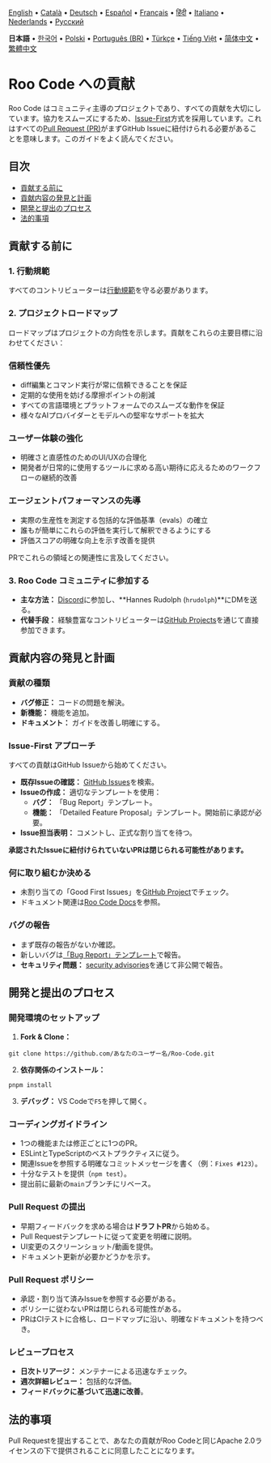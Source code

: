 [English](../../CONTRIBUTING.md) • [Català](../ca/CONTRIBUTING.md) • [Deutsch](../de/CONTRIBUTING.md) • [Español](../es/CONTRIBUTING.md) • [Français](../fr/CONTRIBUTING.md) • [हिंदी](../hi/CONTRIBUTING.md) • [Italiano](../it/CONTRIBUTING.md) • [Nederlands](../nl/CONTRIBUTING.md) • [Русский](../ru/CONTRIBUTING.md)

<b>日本語</b> • [한국어](../ko/CONTRIBUTING.md) • [Polski](../pl/CONTRIBUTING.md) • [Português (BR)](../pt-BR/CONTRIBUTING.md) • [Türkçe](../tr/CONTRIBUTING.md) • [Tiếng Việt](../vi/CONTRIBUTING.md) • [简体中文](../zh-CN/CONTRIBUTING.md) • [繁體中文](../zh-TW/CONTRIBUTING.md)

# Roo Code への貢献

Roo Code はコミュニティ主導のプロジェクトであり、すべての貢献を大切にしています。協力をスムーズにするため、[Issue-First](#issue-first-アプローチ)方式を採用しています。これはすべての[Pull Request (PR)](#pull-request-の提出)がまずGitHub Issueに紐付けられる必要があることを意味します。このガイドをよく読んでください。

## 目次

- [貢献する前に](#貢献する前に)
- [貢献内容の発見と計画](#貢献内容の発見と計画)
- [開発と提出のプロセス](#開発と提出のプロセス)
- [法的事項](#法的事項)

## 貢献する前に

### 1. 行動規範

すべてのコントリビューターは[行動規範](./CODE_OF_CONDUCT.md)を守る必要があります。

### 2. プロジェクトロードマップ

ロードマップはプロジェクトの方向性を示します。貢献をこれらの主要目標に沿わせてください：

### 信頼性優先

- diff編集とコマンド実行が常に信頼できることを保証
- 定期的な使用を妨げる摩擦ポイントの削減
- すべての言語環境とプラットフォームでのスムーズな動作を保証
- 様々なAIプロバイダーとモデルへの堅牢なサポートを拡大

### ユーザー体験の強化

- 明確さと直感性のためのUI/UXの合理化
- 開発者が日常的に使用するツールに求める高い期待に応えるためのワークフローの継続的改善

### エージェントパフォーマンスの先導

- 実際の生産性を測定する包括的な評価基準（evals）の確立
- 誰もが簡単にこれらの評価を実行して解釈できるようにする
- 評価スコアの明確な向上を示す改善を提供

PRでこれらの領域との関連性に言及してください。

### 3. Roo Code コミュニティに参加する

- **主な方法：** [Discord](https://discord.gg/roocode)に参加し、**Hannes Rudolph (`hrudolph`)**にDMを送る。
- **代替手段：** 経験豊富なコントリビューターは[GitHub Projects](https://github.com/orgs/RooCodeInc/projects/1)を通じて直接参加できます。

## 貢献内容の発見と計画

### 貢献の種類

- **バグ修正：** コードの問題を解決。
- **新機能：** 機能を追加。
- **ドキュメント：** ガイドを改善し明確にする。

### Issue-First アプローチ

すべての貢献はGitHub Issueから始めてください。

- **既存Issueの確認：** [GitHub Issues](https://github.com/RooCodeInc/Roo-Code/issues)を検索。
- **Issueの作成：** 適切なテンプレートを使用：
    - **バグ：** 「Bug Report」テンプレート。
    - **機能：** 「Detailed Feature Proposal」テンプレート。開始前に承認が必要。
- **Issue担当表明：** コメントし、正式な割り当てを待つ。

**承認されたIssueに紐付けられていないPRは閉じられる可能性があります。**

### 何に取り組むか決める

- 未割り当ての「Good First Issues」を[GitHub Project](https://github.com/orgs/RooCodeInc/projects/1)でチェック。
- ドキュメント関連は[Roo Code Docs](https://github.com/RooCodeInc/Roo-Code-Docs)を参照。

### バグの報告

- まず既存の報告がないか確認。
- 新しいバグは[「Bug Report」テンプレート](https://github.com/RooCodeInc/Roo-Code/issues/new/choose)で報告。
- **セキュリティ問題：** [security advisories](https://github.com/RooCodeInc/Roo-Code/security/advisories/new)を通じて非公開で報告。

## 開発と提出のプロセス

### 開発環境のセットアップ

1. **Fork & Clone：**

```
git clone https://github.com/あなたのユーザー名/Roo-Code.git
```

2. **依存関係のインストール：**

```
pnpm install
```

3. **デバッグ：** VS Codeで`F5`を押して開く。

### コーディングガイドライン

- 1つの機能または修正ごとに1つのPR。
- ESLintとTypeScriptのベストプラクティスに従う。
- 関連Issueを参照する明確なコミットメッセージを書く（例：`Fixes #123`）。
- 十分なテストを提供（`npm test`）。
- 提出前に最新の`main`ブランチにリベース。

### Pull Request の提出

- 早期フィードバックを求める場合は**ドラフトPR**から始める。
- Pull Requestテンプレートに従って変更を明確に説明。
- UI変更のスクリーンショット/動画を提供。
- ドキュメント更新が必要かどうかを示す。

### Pull Request ポリシー

- 承認・割り当て済みIssueを参照する必要がある。
- ポリシーに従わないPRは閉じられる可能性がある。
- PRはCIテストに合格し、ロードマップに沿い、明確なドキュメントを持つべき。

### レビュープロセス

- **日次トリアージ：** メンテナーによる迅速なチェック。
- **週次詳細レビュー：** 包括的な評価。
- **フィードバックに基づいて迅速に改善**。

## 法的事項

Pull Requestを提出することで、あなたの貢献がRoo Codeと同じApache 2.0ライセンスの下で提供されることに同意したことになります。
